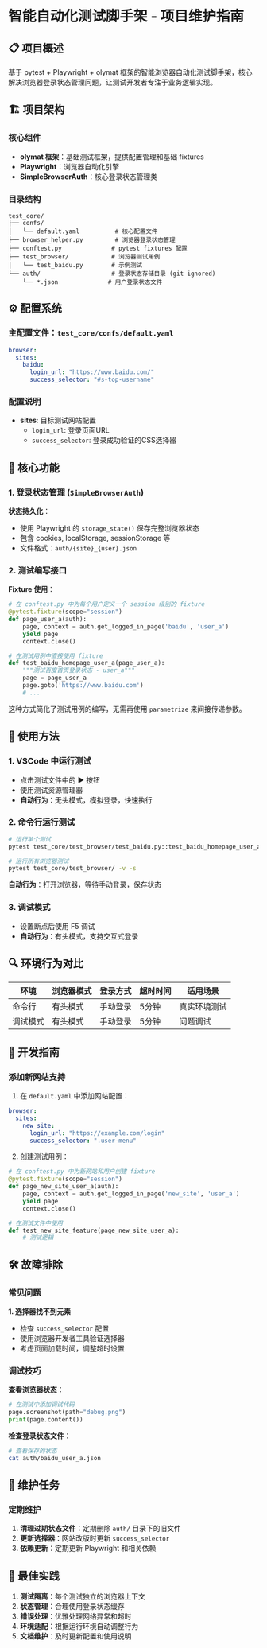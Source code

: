 # 智能自动化测试脚手架 - 项目维护指南

## 📋 项目概述

基于 pytest + Playwright + olymat 框架的智能浏览器自动化测试脚手架，核心解决浏览器登录状态管理问题，让测试开发者专注于业务逻辑实现。

## 🏗️ 项目架构

### 核心组件
- **olymat 框架**：基础测试框架，提供配置管理和基础 fixtures
- **Playwright**：浏览器自动化引擎
- **SimpleBrowserAuth**：核心登录状态管理类

### 目录结构
```
test_core/
├── confs/
│   └── default.yaml          # 核心配置文件
├── browser_helper.py         # 浏览器登录状态管理
├── conftest.py              # pytest fixtures 配置
├── test_browser/            # 浏览器测试用例
│   └── test_baidu.py        # 示例测试
└── auth/                    # 登录状态存储目录 (git ignored)
    └── *.json              # 用户登录状态文件
```

## ⚙️ 配置系统

### 主配置文件：`test_core/confs/default.yaml`
```yaml
browser:
  sites:
    baidu:
      login_url: "https://www.baidu.com/"
      success_selector: "#s-top-username"
```

### 配置说明
- **sites**: 目标测试网站配置
  - `login_url`: 登录页面URL
  - `success_selector`: 登录成功验证的CSS选择器

## 🔧 核心功能

### 1. 登录状态管理 (`SimpleBrowserAuth`)

**状态持久化**：
- 使用 Playwright 的 `storage_state()` 保存完整浏览器状态
- 包含 cookies, localStorage, sessionStorage 等
- 文件格式：`auth/{site}_{user}.json`

### 2. 测试编写接口

**Fixture 使用**：
```python
# 在 conftest.py 中为每个用户定义一个 session 级别的 fixture
@pytest.fixture(scope="session")
def page_user_a(auth):
    page, context = auth.get_logged_in_page('baidu', 'user_a')
    yield page
    context.close()

# 在测试用例中直接使用 fixture
def test_baidu_homepage_user_a(page_user_a):
    """测试百度首页登录状态 - user_a"""
    page = page_user_a
    page.goto('https://www.baidu.com')
    # ...
```
这种方式简化了测试用例的编写，无需再使用 `parametrize` 来间接传递参数。

## 🚀 使用方法

### 1. VSCode 中运行测试
- 点击测试文件中的 ▶️ 按钮
- 使用测试资源管理器
- **自动行为**：无头模式，模拟登录，快速执行

### 2. 命令行运行测试
```bash
# 运行单个测试
pytest test_core/test_browser/test_baidu.py::test_baidu_homepage_user_a -v -s

# 运行所有浏览器测试
pytest test_core/test_browser/ -v -s
```
**自动行为**：打开浏览器，等待手动登录，保存状态

### 3. 调试模式
- 设置断点后使用 F5 调试
- **自动行为**：有头模式，支持交互式登录

## 🔍 环境行为对比

| 环境 | 浏览器模式 | 登录方式 | 超时时间 | 适用场景 |
|------|------------|----------|----------|----------|
| 命令行 | 有头模式 | 手动登录 | 5分钟 | 真实环境测试 |
| 调试模式 | 有头模式 | 手动登录 | 5分钟 | 问题调试 |

## 📝 开发指南

### 添加新网站支持
1. 在 `default.yaml` 中添加网站配置：
```yaml
browser:
  sites:
    new_site:
      login_url: "https://example.com/login"
      success_selector: ".user-menu"
```

2. 创建测试用例：
```python
# 在 conftest.py 中为新网站和用户创建 fixture
@pytest.fixture(scope="session")
def page_new_site_user_a(auth):
    page, context = auth.get_logged_in_page('new_site', 'user_a')
    yield page
    context.close()

# 在测试文件中使用
def test_new_site_feature(page_new_site_user_a):
    # 测试逻辑
```



## 🛠️ 故障排除

### 常见问题

**1. 选择器找不到元素**
- 检查 `success_selector` 配置
- 使用浏览器开发者工具验证选择器
- 考虑页面加载时间，调整超时设置

### 调试技巧

**查看浏览器状态**：
```python
# 在测试中添加调试代码
page.screenshot(path="debug.png")
print(page.content())
```

**检查登录状态文件**：
```bash
# 查看保存的状态
cat auth/baidu_user_a.json
```

## 🔄 维护任务

### 定期维护
1. **清理过期状态文件**：定期删除 `auth/` 目录下的旧文件
2. **更新选择器**：网站改版时更新 `success_selector`
3. **依赖更新**：定期更新 Playwright 和相关依赖


## 🎯 最佳实践

1. **测试隔离**：每个测试独立的浏览器上下文
2. **状态管理**：合理使用登录状态缓存
3. **错误处理**：优雅处理网络异常和超时
4. **环境适配**：根据运行环境自动调整行为
5. **文档维护**：及时更新配置和使用说明

